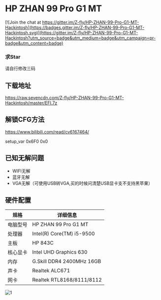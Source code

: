 # HP ZHAN 99 Pro G1 MT

[![Join the chat at https://gitter.im/Z-fly/HP-ZHAN-99-Pro-G1-MT-Hackintosh](https://badges.gitter.im/Z-fly/HP-ZHAN-99-Pro-G1-MT-Hackintosh.svg)](https://gitter.im/Z-fly/HP-ZHAN-99-Pro-G1-MT-Hackintosh?utm_source=badge&utm_medium=badge&utm_campaign=pr-badge&utm_content=badge)

### 求Star

请自行修改三码

## 下载地址
https://raw.sevencdn.com/Z-fly/HP-ZHAN-99-Pro-G1-MT-Hackintosh/master/EFI.7z

## 解锁CFG方法
https://www.bilibili.com/read/cv6167464/

setup_var 0x6F0 0x0

## 已知无解问题
- WIFI无解
- 蓝牙无解
- VGA无解（可使用USB转VGA,买的时候问清楚USB显卡支不支持黑苹果）

## 硬件配置
| 规格      | 详细信息 |
| -------- | ------- |
| 电脑型号 | HP ZHAN 99 Pro G1 MT |
| 处理器   | Intel(R) Core(TM) i5-9500  |
| 主板   | HP 843C  |
| 核心显卡  | Intel UHD Graphics 630 |
| 内存     | G.Skill DDR4 2400MHz 16GB |
| 声卡     | Realtek ALC671 |
| 网卡     | Realtek RTL8168/8111/8112 |

![1](https://user-images.githubusercontent.com/10470892/99472465-9e67f600-2983-11eb-93ad-5c5bdf8c677c.jpg)

